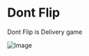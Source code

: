 # Dont Flip 
Dont Flip is Delivery game

![Image](https://github.com/user-attachments/assets/60a7c0c8-e4c4-4f06-9ef4-f183d576d01a)